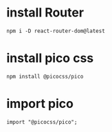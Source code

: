 # install Router

    npm i -D react-router-dom@latest

# install pico css

    npm install @picocss/pico

# import pico

    import "@picocss/pico";

